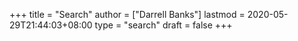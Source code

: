 +++
title = "Search"
author = ["Darrell Banks"]
lastmod = 2020-05-29T21:44:03+08:00
type = "search"
draft = false
+++
